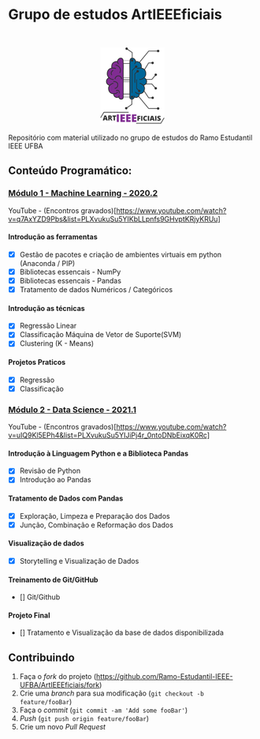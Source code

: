 # Grupo de estudos ArtIEEEficiais

<!-- LOGO -->
<br />
<p align="center">
  <a href="#">
    <img width=130 src="assets/logo.png" alt="Logo">
  </a>
</p>


Repositório com material utilizado no grupo de estudos do Ramo Estudantil IEEE UFBA


## Conteúdo Programático: 

### [Módulo 1 - Machine Learning - 2020.2](https://github.com/Ramo-Estudantil-IEEE-UFBA/ArtIEEEficiais/tree/main/Grupo%20de%20Estudos%20-%20Intelig%C3%AAncia%20Artificial%20-%202020.2)

YouTube - (Encontros gravados)[https://www.youtube.com/watch?v=q7AxYZD9Pbs&list=PLXvukuSu5YIKbLLpnfs9GHvptKRjyKRUu]

#### Introdução as ferramentas
- [X] Gestão de pacotes e criação de ambientes virtuais em python (Anaconda / PIP)
- [X] Bibliotecas essencais - NumPy
- [X] Bibliotecas essencais - Pandas
- [X] Tratamento de dados Numéricos / Categóricos
#### Introdução as técnicas 
- [X] Regressão Linear
- [X] Classificação Máquina de Vetor de Suporte(SVM)
- [X] Clustering (K - Means)
#### Projetos Praticos
- [x] Regressão
- [x] Classificação

### [Módulo 2 - Data Science - 2021.1](https://github.com/Ramo-Estudantil-IEEE-UFBA/ArtIEEEficiais/tree/main/Módulo%202%20-%20Data%20Science%20-%202021.1)

YouTube - (Encontros gravados)[https://www.youtube.com/watch?v=uIQ9Kl5EPh4&list=PLXvukuSu5YIJiPj4r_0ntoDNbEixqK0Rc]

#### Introdução à Linguagem Python e a Biblioteca Pandas
- [x] Revisão de Python
- [x] Introdução ao Pandas

#### Tratamento de Dados com Pandas
- [x] Exploração, Limpeza e Preparação dos Dados
- [x] Junção, Combinação e Reformação dos Dados 

#### Visualização de dados
- [x] Storytelling e Visualização de Dados

#### Treinamento de Git/GitHub
- [] Git/Github

#### Projeto Final
- [] Tratamento e Visualização da base de dados disponibilizada

## Contribuindo 

1. Faça o _fork_ do projeto (<https://github.com/Ramo-Estudantil-IEEE-UFBA/ArtIEEEficiais/fork>)
2. Crie uma _branch_ para sua modificação (`git checkout -b feature/fooBar`)
3. Faça o _commit_ (`git commit -am 'Add some fooBar'`)
4. _Push_ (`git push origin feature/fooBar`)
5. Crie um novo _Pull Request_
